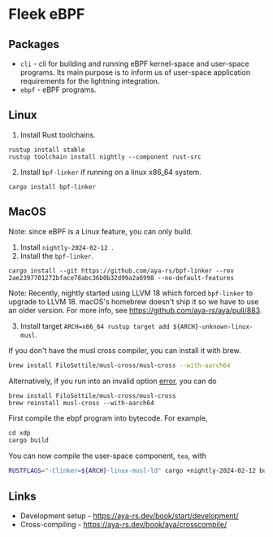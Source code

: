 # Fleek eBPF

## Packages

- `cli` - cli for building and running 
eBPF kernel-space and user-space programs. 
Its main purpose is to inform us of user-space application requirements for 
the lightning integration.
- `ebpf` - eBPF programs.

## Linux

1. Install Rust toolchains.

```
rustup install stable
rustup toolchain install nightly --component rust-src
```

2. Install `bpf-linker` if running on a linux x86_64 system.

```
cargo install bpf-linker
```

## MacOS

Note: since eBPF is a Linux feature, you can only build.

1. Install `nightly-2024-02-12 `.
2. Install the `bpf-linker`. 

```
cargo install --git https://github.com/aya-rs/bpf-linker --rev 2ae2397701272bface78abc36b0b32d99a2a6998 --no-default-features
```

Note: Recently, nightly started using LLVM 18 which forced `bpf-linker` to upgrade to LLVM 18.
macOS's homebrew doesn't ship it so we have to use an older version.
For more info, see https://github.com/aya-rs/aya/pull/883.

3. Install target `ARCH=x86_64
   rustup target add ${ARCH}-unknown-linux-musl`.

If you don't have the musl cross compiler, you can install it with brew.

```bash
brew install FiloSottile/musl-cross/musl-cross --with-aarch64
```
Alternatively, if you run into an invalid option [error](https://github.com/FiloSottile/homebrew-musl-cross/issues/17#issuecomment-1817163468), you can do
```
brew install FiloSottile/musl-cross/musl-cross
brew reinstall musl-cross --with-aarch64
```

First compile the ebpf program into bytecode. For example,

```rust
cd xdp
cargo build
```

You can now compile the user-space component, `tea`, with 

```bash
RUSTFLAGS="-Clinker=${ARCH}-linux-musl-ld" cargo +nightly-2024-02-12 build --target=${ARCH}-unknown-linux-musl
```

## Links

* Development setup  - https://aya-rs.dev/book/start/development/
* Cross-compiling - https://aya-rs.dev/book/aya/crosscompile/